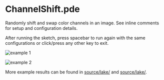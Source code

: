 # ChannelShift.pde

Randomly shift and swap color channels in an image. See inline comments for
setup and configuration details. 

After running the sketch, press spacebar to run again with the same
configurations or click/press any other key to exit.

![example 1](source/test/test2ED9_3it-swap-recursive-hori1400.png)

![example 2](source/lake/lake2C28_3it-swap-vert1715.png)

More example results can be found in [source/lake/](source/lake/) and
[source/lake/](source/lake/).


